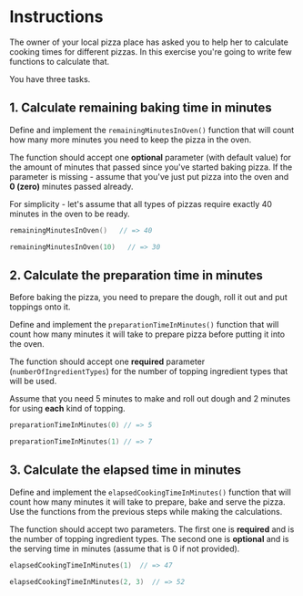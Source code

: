 # Instructions

The owner of your local pizza place has asked you to help her to calculate cooking times for different pizzas. In this exercise you're going to write few functions to calculate that.

You have three tasks.

## 1. Calculate remaining baking time in minutes

Define and implement the `remainingMinutesInOven()` function that will count how many more minutes you need to keep the pizza in the oven.

The function should accept one **optional** parameter (with default value) for the amount of minutes that passed since you've started baking pizza. If the parameter is missing - assume that you've just put pizza into the oven and **0 (zero)** minutes passed already.

For simplicity - let's assume that all types of pizzas require exactly 40 minutes in the oven to be ready.

```kotlin
remainingMinutesInOven()   // => 40

remainingMinutesInOven(10)   // => 30
```

## 2. Calculate the preparation time in minutes

Before baking the pizza, you need to prepare the dough, roll it out and put toppings onto it.

Define and implement the `preparationTimeInMinutes()` function that will count how many minutes it will take to prepare pizza before putting it into the oven.

The function should accept one **required** parameter (`numberOfIngredientTypes`) for the number of topping ingredient types that will be used.

Assume that you need 5 minutes to make and roll out dough and 2 minutes for using **each** kind of topping.

```kotlin
preparationTimeInMinutes(0) // => 5

preparationTimeInMinutes(1) // => 7
```

## 3. Calculate the elapsed time in minutes

Define and implement the `elapsedCookingTimeInMinutes()` function that will count how many minutes it will take to prepare, bake and serve the pizza. Use the functions from the previous steps while making the calculations.

The function should accept two parameters. The first one is **required** and is the number of topping ingredient types. The second one is **optional** and is the serving time in minutes (assume that is 0 if not provided).

```kotlin
elapsedCookingTimeInMinutes(1)  // => 47

elapsedCookingTimeInMinutes(2, 3)  // => 52
```
